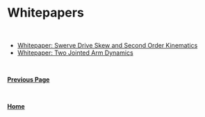 # Whitepapers

<br>

- [Whitepaper: Swerve Drive Skew and Second Order Kinematics](https://www.chiefdelphi.com/t/whitepaper-swerve-drive-skew-and-second-order-kinematics/416964)
- [Whitepaper: Two Jointed Arm Dynamics](https://www.chiefdelphi.com/t/whitepaper-two-jointed-arm-dynamics/423060)

<br>

**[Previous Page](https://docs.lynkrobotics.org/)**

<br>

**[Home](https://docs.lynkrobotics.org/)**
